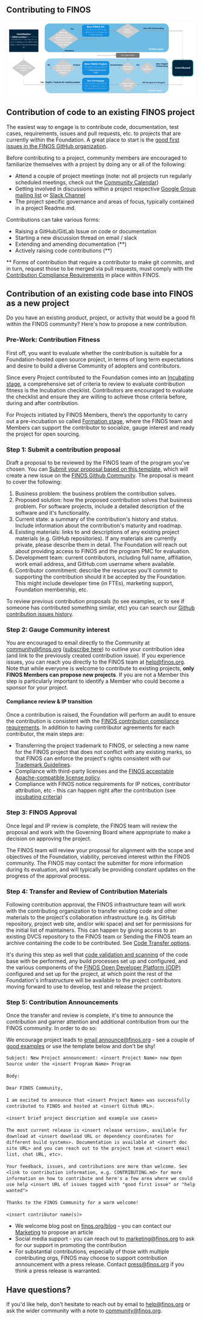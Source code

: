 ## Contributing to FINOS

![FINOS Contribution Process](finos-contribution-process.png)

## Contribution of code to an existing FINOS project

The easiest way to engage is to contribute code, documentation, test cases, requirements, issues and pull requests, etc. to projects that are currently within the Foundation. A great place to start is the [good first issues in the FINOS GitHub organization](https://github.com/search?q=org%3Afinos+is%3Aopen+label%3A%22good+first+issue%22&unscoped_q=is%3Aopen+label%3A%22good+first+issue%22).

Before contributing to a project, community members are encouraged to familiarize themselves with a project by doing any or all of the following:

- Attend a couple of project meetings (note: not all projects run regularly scheduled meetings, check out the [Community Calendar](https://calendar.google.com/calendar/ical/finos.org_fac8mo1rfc6ehscg0d80fi8jig%40group.calendar.google.com/public/basic.ics))
- Getting involved in discussions within a project respective [Google Group mailing list](https://groups.google.com/a/finos.org/) or [Slack Channel](https://finos-lf.slack.com/)
- The project specific governance and areas of focus, typically contained in a project Readme.md.

Contributions can take various forms:

- Raising a GitHub/GitLab Issue on code or documentation
- Starting a new discussion thread on email / slack
- Extending and amending documentation (**)
- Actively raising code contributions (**)

** Forms of contribution that require a contributor to make git commits, and in turn, request those to be merged via pull requests, must comply with the [Contribution Compliance Requirements](Contribution-Compliance-Requirements.md) in place within FINOS.

## Contribution of an existing code base into FINOS as a new project

Do you have an existing product, project, or activity that would be a good fit within the FINOS community? Here's how to propose a new contribution.

### Pre-Work: Contribution Fitness
First off, you want to evaluate whether the contribution is suitable for a Foundation-hosted open source project, in terms of long term expectations and desire to build a diverse Community of adopters and contributors. 

Since every Project contributed to the Foundation comes into an [Incubating stage](https://github.com/finos/community/blob/master/governance/Software-Projects/Project-Lifecycle.md), a comprehensive set of criteria to review to evaluate contribution fitness is the Incubation checklist.  Contributors are encouraged to evaluate the checklist and ensure they are willing to achieve those criteria before, during and after contribution.

For Projects initiated by FINOS Members, there’s the opportunity to carry out a pre-incubation so called [Formation stage](https://github.com/finos/community/blob/master/governance/Software-Projects/Project-Lifecycle.md), where the FINOS team and Members can support the contributor to socialize, gauge interest and ready the project for open sourcing.


### Step 1: Submit a contribution proposal
Draft a proposal to be reviewed by the FINOS team of the program you've chosen. You can [Submit your proposal based on this template](https://github.com/finos/community/issues/new?assignees=aitana16%2C+maoo&labels=contribution&template=Software-Project-Contribution.md&title=Software+Project+Contribution+and+Onboarding), which will create a new issue on the [FINOS Github Community](https://github.com/finos/community). The proposal is meant to cover the following:

1. Business problem: the business problem the contribution solves.
2. Proposed solution: how the proposed contribution solves that business problem. For software projects, include a detailed description of the software and it's functionality.
3. Current state: a summary of the contribution's history and status. Include information about the contribution's maturity and roadmap.
4. Existing materials: links to and descriptions of any existing project materials (e.g. GitHub repositories). If any materials are currently private, please describe them in detail. The Foundation will reach out about providing access to FINOS and the program PMC for evaluation.
5. Development team: current contributors, including full name, affiliation, work email address, and GitHub.com username where available.
6. Contributor commitment: describe the resources you'll commit to supporting the contribution should it be accepted by the Foundation. This might include developer time (in FTEs), marketing support, Foundation membership, etc.

To review previous contribution proposals (to see examples, or to see if someone has contributed something similar, etc) you can search our [Github contribution issues history](https://github.com/finos/community/issues?q=is%3Aissue+label%3Acontribution+). 

### Step 2: Gauge Community interest 
You are encouraged to email directly to the Community at [community@finos.org](mailto:community@finos.org) ([subscribe here](mailto:community+subscribe@finos.org)) to outline your contribution idea (and link to the previously created contribution issue). If you experience issues, you can reach you directly to the FINOS team at [help@finos.org](mailto:help@finos.org). Note that while everyone is welcome to contribute to existing projects, **only FINOS Members can propose new projects**. If you are not a Member this step is particularly important to identify a Member who could become a sponsor for your project.

#### Compliance review & IP transition
Once a contribution is raised, the Foundation will perform an audit to ensure the contribution is consistent with the [FINOS contribution compliance requirements](Contribution-Compliance-Requirements.md). In addition to having contributor agreements for each contributor, the main steps are:

- Transferring the project trademark to FINOS, or selecting a new name for the FINOS project that does not conflict with any existing marks, so that FINOS can enforce the project's rights consistent with our [Trademark Guidelines](../Trademark-Guidelines.pdf).
- Compliance with third-party licenses and the [FINOS acceptable Apache-compatible license policy](License-categories.md).
- Compliance with FINOS notice requirements for IP notices, contributor attribution, etc - this can happen right after the contribution (see [incubating criteria](https://github.com/finos/community/blob/master/governance/Software-Projects/Project-Lifecycle.md))

### Step 3: FINOS Approval
Once legal and IP review is complete, the FINOS team will review the proposal and work with the Governing Board where appropriate to make a decision on approving the project. 

The FINOS team will review your proposal for alignment with the scope and objectives of the Foundation, viability, perceived interest within the FINOS community. The FINOS may contact the submitter for more information during its evaluation, and will typically be providing constant updates on the progress of the approval process.

### Step 4: Transfer and Review of Contribution Materials
Following contribution approval, the FINOS infrastructure team will work with the contributing organization to transfer existing code and other materials to the project's collaboration infrastructure (e.g. its GitHub repository, project web site, and/or wiki space) and set for permissions for the initial list of maintainers. This can happen by giving access to an existing DVCS repository to the FINOS team or Sending the FINOS team an archive containing the code to be contributed. See [Code Transfer options](Code-Transfer-Options.md).

It's during this step as well that [code validation and scanning](https://odp.finos.org/docs/development-infrastructure/code-validation/intro) of the code base with be performed, any build processes set up and configured, and the various components of the [FINOS Open Developer Platform (ODP)](https://odp.finos.org) configured and set up for the project, at which point the rest of the Foundation's infrastructure will be available to the project contributors moving forward to use to develop, test and release the project.

### Step 5: Contribution Announcements
Once the transfer and review is complete, it's time to announce the contribution and garner attention and additional contribution from our the FINOS community. In order to do so:

We encourage project leads to [email announce@finos.org](mailto:announce@finos.org) - see a couple of [good examples](https://groups.google.com/a/finos.org/forum/#!topic/announce/2LoANL9lzB0) or use the template below and don't be shy!

```
Subject: New Project announcement: <insert Project Name> now Open Source under the <insert Program Name> Program
 
Body:
 
Dear FINOS Community,
 
I am excited to announce that <insert Project Name> was successfully contributed to FINOS and hosted at <insert Github URL>.
 
<insert brief project description and example use cases>
 
The most current release is <insert release version>, available for download at <insert download URL or dependency coordinates for different build systems>. Documentation is available at <insert doc site URL> and you can reach out to the project team at <insert email list, chat URL, etc>.
 
Your feedback, issues, and contributions are more than welcome. See <link to contribution information, e.g. CONTRIBUTING.md> for more information on how to contribute and here's a few area where we could use help <insert URL of issues tagged with "good first issue" or "help wanted">
 
Thanks to the FINOS Community for a warm welcome!
 
<insert contributor name(s)>
```

- We welcome blog post on [finos.org/blog](https://www.finos.org/blog) - you can contact our [Marketing](mailto:marketing@finos.org) to propose an article
- Social media support - you can reach out to [marketing@finos.org](mailto:marketing@finos.org) to ask for our support in promoting the contribution
- For substantial contributions, especially of those with multiple contributing orgs, FINOS may choose to support contribution announcement with a press release. Contact [press@finos.org](mailto:press@finos.org) if you think a press release is warranted. 

## Have questions?
If you'd like help, don't hesitate to reach out by email to [help@finos.org](mailto:help@finos.org) or ask the wider community with a note to [community@finos.org](mailto:community@finos.org).
